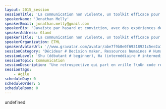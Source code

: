 ```yaml
---
layout: 2015_session
sessionTitle: 'La communication non violente, un toolkit efficace pour le scrum master'
speakerName: 'Jonathan Melly'
speakerEmail: jonathan.melly@gmail.com
speakerBio: "Javaïste par hasard et conviction, avec des expériences de développeur, chef d'équipe, scrum master, coordinateur technique et actuellement prof d'informatique à l'ETML.\nPassionné de technique mais aussi par la communication et les relations humaines au sein de l'entreprise (ou ailleurs), je refactorise autant ma vie que mon code avec l'humilité grandissante de savoir que je ne sais rien."
speakerAddress: Gland
speakerTitle: 'La communication non violente, un toolkit efficace pour le scrum master'
speakerOrganization: ETML
speakerAvatarUrl: '//www.gravatar.com/avatar/abe7f9b0e0f69318921c5ee2a19e2f60?size=200&default=mm'
sessionCategory: 'Décideur # Decision maker, Ressources humaines # Human resources, Encadrement, coach # Trainer, mentor, coach, Architecte # Architect, Développeur # Developer, Designer, Autre # Other'
sessionLevel: 'Shu (débutant # beginner), Ha (intermédiaire # intermediate), Ri (avancé # advanced)'
sessionTopic: Communication
sessionDescription: "Une retrospective qui part en vrille ?\nUn code review qui ajoute de la tension ?\nPourquoi l'agilité fonctionne ici et pas là ? Comment (ré)agir face aux conflits latents révélés par le changement amené par l'agilité ?\nL'agilité transforme la directivité en collaboration et de manière analogue la CNV nous invite à changer le paradigme du \"pouvoir sur\" vers le \"pouvoir avec\". Si l'agilité met en lumière les problématiques humaines, la CNV fait de même en proposant un regard universel sur les relations humaines et dans la confiance que chacun a les ressources pour mieux avancer ensemble.\nLa CNV, n'est pas une liste exhaustive de bonnes pratiques ou une statistique des choses qui marchent ou qui ne marchent pas, c'est un processus extrêmement puissant qui demande un travail introspectif conséquent tout en amenant rapidement des résultats impressionnants.\nLe but de cet atelier/conférence est de découvrir cette thématique de manière ludique et avec des exemples inspirés du quotidien des scrum masters/développeurs/devops/chef d'équipe pour faire découvrir une manière pour désamorcer les conflits naturels amenés par l'agilité."
sessionTags:
    - Agile
scheduleDay: 0
scheduleOrder: 5
scheduleRoom: 0
---
```


undefined
